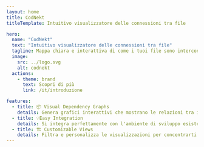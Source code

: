 ```yaml
---
layout: home
title: CodNekt
titleTemplate: Intuitivo visualizzatore delle connessioni tra file

hero:
  name: "CodNekt"
  text: "Intuitivo visualizzatore delle connessioni tra file"
  tagline: Mappa chiara e interattiva di come i tuoi file sono interconnessi
  image:
    src: ../logo.svg
    alt: codnekt
  actions:
    - theme: brand
      text: Scopri di più
      link: /it/introduzione

features:
  - title: 📦 Visual Dependency Graphs
    details: Genera grafici interattivi che mostrano le relazioni tra i file di progetto
  - title: 💡Easy Integration
    details: Si integra perfettamente con l'ambiente di sviluppo esistente
  - title: 🏗 Customizable Views
    details: Filtra e personalizza le visualizzazioni per concentrarti su diversi aspetti della struttura del tuo progetto
---
```


